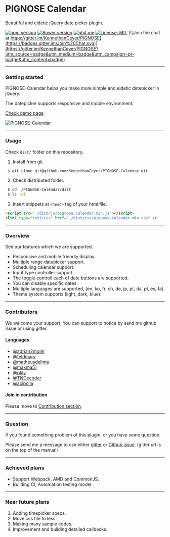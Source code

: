 # PIGNOSE Calendar

Beautiful and eidetic jQuery date picker plugin.

[![npm version](https://badge.fury.io/js/pg-calendar.svg)](https://badge.fury.io/js/pg-calendar) [![Bower version](https://badge.fury.io/bo/pg-calendar.svg)](https://badge.fury.io/bo/pg-calendar) [![ghit.me](https://ghit.me/badge.svg?repo=KennethanCeyer/PIGNOSE-Calendar)](https://ghit.me/repo/KennethanCeyer/PIGNOSE-Calendar) [![License: MIT](https://img.shields.io/badge/License-MIT-yellow.svg)](https://opensource.org/licenses/MIT) [![Join the chat at https://gitter.im/KennethanCeyer/PIGNOSE](https://badges.gitter.im/Join%20Chat.svg)](https://gitter.im/KennethanCeyer/PIGNOSE?utm_source=badge&utm_medium=badge&utm_campaign=pr-badge&utm_content=badge)

----

### Getting started

PIGNOSE-Calendar helps you make more simple and eidetic datepicker in jQuery.

The datepicker supports responsive and mobile environment.

[Check demo page](http://www.pigno.se/barn/PIGNOSE-Calendar)

![PIGNOSE-Calendar](http://www.pigno.se/barn/PIGNOSE-Calendar/demo/img/screenshot_main.png?t=201701170854)

----

### Usage

Check `dist/` folder on this repository.

1. Install from git.

 ```bash
  $ git clone git@github.com:KennethanCeyer/PIGNOSE-Calendar.git
```

2. Check distributed folder.

 ```bash
  $ cd ./PIGNOSE-Calendar/dist
  $ ls -al
```

3. Insert snippets at `<head>` tag of your html file.

 ```html
<script src="./dist/js/pignose.calendar.min.js"></script>
<link type="text/css" href="./dist/css/pignose.calendar.min.css" />
```

----

### Overview

See our features which we are supported.

- Responsive and mobile friendly display.
- Multiple range datepicker support.
- Scheduling calendar support.
- Input type controller support.
- The toggle controll each of date buttons are supported.
- You can disable specific dates.
- Multiple languages are supported, (en, ko, fr, ch, de, jp, pt, da, pl, es, fa).
- Theme system supports (light, dark, blue).

----

### Contributors

We welcome your support, You can support to notice by send me github issue or using gitter.

#### Languages

- [@adrian2monk](https://www.github.com/adrian2monk)
- [@feldmarv](https://www.github.com/feldmarv)
- [@matheusdelima](https://www.github.com/matheusdelima)
- [@maxma51](https://www.github.com/maxma51)
- [@pkly](https://www.github.com/pkly)
- [@TNDecoder](https://www.github.com/TNDecoder)
- [@acipolla](https://www.github.com/acipolla)

#### Join in contribution

Please move to [Contribution section](https://github.com/KennethanCeyer/PIGNOSE-Calendar/wiki/Contribution).

----

### Question

If you found something problem of this plugin, or you have some question.

Please send me a message to use either [gitter](https://gitter.im/KennethanCeyer/PIGNOSE) or [Github issue](https://github.com/KennethanCeyer/PIGNOSE-Calendar/issues). (gitter url is on the top of the manual)

----

### Achieved plans

- Support Webpack, AMD and CommonJS.
- Building CI, Automation testing model.

----

### Near future plans

1. Adding timepicker specs.
2. Move css file to less.
3. Making many sample codes.
4. Improvement and building detailed callbacks.
